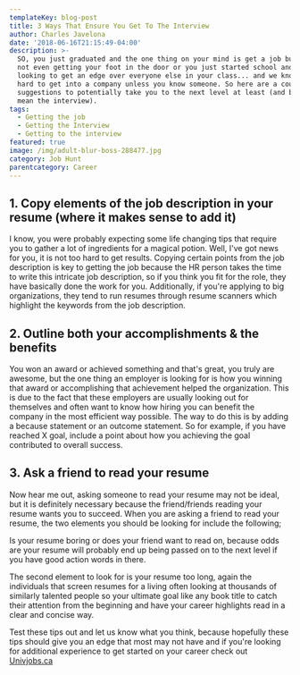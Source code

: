 ```yaml
---
templateKey: blog-post
title: 3 Ways That Ensure You Get To The Interview
author: Charles Javelona
date: '2018-06-16T21:15:49-04:00'
description: >-
  SO, you just graduated and the one thing on your mind is get a job but you're
  not even getting your foot in the door or you just started school and you're
  looking to get an edge over everyone else in your class... and we know it is
  hard to get into a company unless you know someone. So here are a couple
  suggestions to potentially take you to the next level at least (and by that we
  mean the interview).
tags:
  - Getting the job
  - Getting the Interview
  - Getting to the interview
featured: true
image: /img/adult-blur-boss-288477.jpg
category: Job Hunt
parentcategory: Career
---
```

## **1. Copy elements of the job description in your resume (where it makes sense to add it)**

I know, you were probably expecting some life changing tips that require you to gather a lot of ingredients for a magical potion. Well, I've got news for you, it is not too hard to get results. Copying certain points from the job description is key to getting the job because the HR person takes the time to write this intricate job description, so if you think you fit for the role, they have basically done the work for you. Additionally, if you're applying to big organizations, they tend to run resumes through resume scanners which highlight the keywords from the job description.

## 2. Outline both your accomplishments & the benefits

You won an award or achieved something and that's great, you truly are awesome, but the one thing an employer is looking for is how you winning that award or accomplishing that achievement helped the organization. This is due to the fact that these employers are usually looking out for themselves and often want to know how hiring you can benefit the company in the most efficient way possible. The way to do this is by adding a because statement or an outcome statement. So for example, if you have reached X goal, include a point about how you achieving the goal contributed to overall success.

## 3. Ask a friend to read your resume

Now hear me out, asking someone to read your resume may not be ideal, but it is definitely necessary because the friend/friends reading your resume wants you to succeed. When you are asking a friend to read your resume, the two elements you should be looking for include the following; 

Is your resume boring or does your friend want to read on, because odds are your resume will probably end up being passed on to the next level if you have good action words in there. 

The second element to look for is your resume too long, again the individuals that screen resumes for a living often looking at thousands of similarly talented people so your ultimate goal like any book title to catch their attention from the beginning and have your career highlights read in a clear and concise way. 

Test these tips out and let us know what you think, because hopefully these tips  should give you an edge that most may not have and if you're looking for additional experience to get started on your career check out [Univjobs.ca  ](https://univjobs.ca/join)
